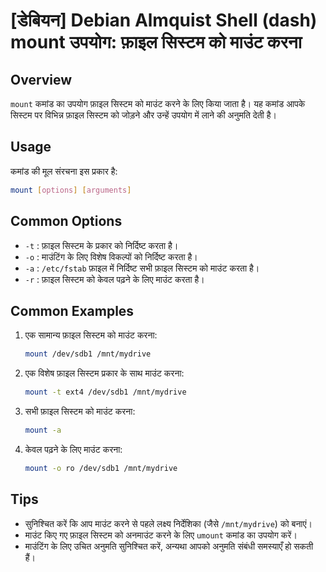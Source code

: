 # [डेबियन] Debian Almquist Shell (dash) mount उपयोग: फ़ाइल सिस्टम को माउंट करना

## Overview
`mount` कमांड का उपयोग फ़ाइल सिस्टम को माउंट करने के लिए किया जाता है। यह कमांड आपके सिस्टम पर विभिन्न फ़ाइल सिस्टम को जोड़ने और उन्हें उपयोग में लाने की अनुमति देती है।

## Usage
कमांड की मूल संरचना इस प्रकार है:
```bash
mount [options] [arguments]
```

## Common Options
- `-t` : फ़ाइल सिस्टम के प्रकार को निर्दिष्ट करता है।
- `-o` : माउंटिंग के लिए विशेष विकल्पों को निर्दिष्ट करता है।
- `-a` : `/etc/fstab` फ़ाइल में निर्दिष्ट सभी फ़ाइल सिस्टम को माउंट करता है।
- `-r` : फ़ाइल सिस्टम को केवल पढ़ने के लिए माउंट करता है।

## Common Examples
1. एक सामान्य फ़ाइल सिस्टम को माउंट करना:
   ```bash
   mount /dev/sdb1 /mnt/mydrive
   ```

2. एक विशेष फ़ाइल सिस्टम प्रकार के साथ माउंट करना:
   ```bash
   mount -t ext4 /dev/sdb1 /mnt/mydrive
   ```

3. सभी फ़ाइल सिस्टम को माउंट करना:
   ```bash
   mount -a
   ```

4. केवल पढ़ने के लिए माउंट करना:
   ```bash
   mount -o ro /dev/sdb1 /mnt/mydrive
   ```

## Tips
- सुनिश्चित करें कि आप माउंट करने से पहले लक्ष्य निर्देशिका (जैसे `/mnt/mydrive`) को बनाएं।
- माउंट किए गए फ़ाइल सिस्टम को अनमाउंट करने के लिए `umount` कमांड का उपयोग करें।
- माउंटिंग के लिए उचित अनुमति सुनिश्चित करें, अन्यथा आपको अनुमति संबंधी समस्याएँ हो सकती हैं।
